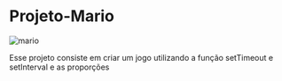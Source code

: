 # Projeto-Mario
![mario](https://user-images.githubusercontent.com/91035340/188350262-aed17edd-996b-44ed-a4de-53015ba204e9.png)
<p>Esse projeto consiste em criar um jogo utilizando a função setTimeout e setInterval e as proporções</p>
